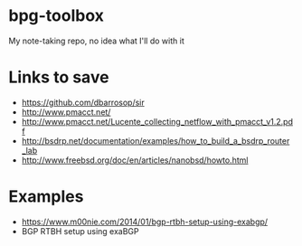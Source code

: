 # bpg-toolbox
My note-taking repo, no idea what I'll do with it

# Links to save
* https://github.com/dbarrosop/sir
* http://www.pmacct.net/
* http://www.pmacct.net/Lucente_collecting_netflow_with_pmacct_v1.2.pdf
* http://bsdrp.net/documentation/examples/how_to_build_a_bsdrp_router_lab
* http://www.freebsd.org/doc/en/articles/nanobsd/howto.html

# Examples
* https://www.m00nie.com/2014/01/bgp-rtbh-setup-using-exabgp/
* BGP RTBH setup using exaBGP
